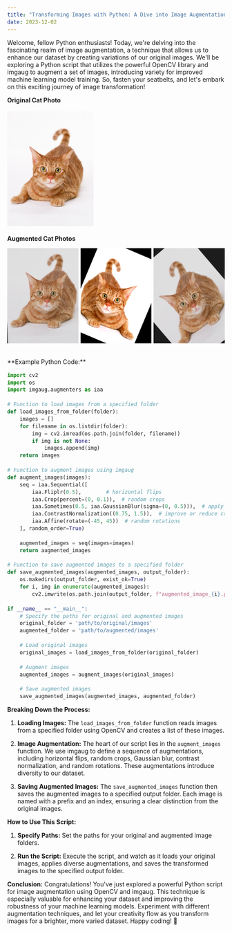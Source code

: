 ```yaml
---
title: "Transforming Images with Python: A Dive into Image Augmentation Using OpenCV and imgaug"
date: 2023-12-02
---
```


Welcome, fellow Python enthusiasts! Today, we're delving into the fascinating realm of image augmentation, a technique that allows us to enhance our dataset by creating variations of our original images. We'll be exploring a Python script that utilizes the powerful OpenCV library and imgaug to augment a set of images, introducing variety for improved machine learning model training. So, fasten your seatbelts, and let's embark on this exciting journey of image transformation!

<strong>Original Cat Photo</strong><br><br>
<img src="/assets/orig.jpg" alt="original cat photo" style="width: 200px; height: auto;"><br><br>
<strong>Augmented Cat Photos</strong>
<div style="display: grid; grid-template-columns: auto auto auto; grid-gap: 5px;width: 100%; height: auto; margin: au;">
    <img src="/assets/aug1.png" alt="augmented cat photo" style="width: 200px; height: auto;">
    <img src="/assets/aug2.png" alt="augmented cat photo" style="width: 200px; height: auto;">
    <img src="/assets/aug3.png" alt="augmented cat photo" style="width: 200px; height: auto;">
</div><br><br>
**Example Python Code:**

```python
import cv2
import os
import imgaug.augmenters as iaa

# Function to load images from a specified folder
def load_images_from_folder(folder):
    images = []
    for filename in os.listdir(folder):
        img = cv2.imread(os.path.join(folder, filename))
        if img is not None:
            images.append(img)
    return images

# Function to augment images using imgaug
def augment_images(images):
    seq = iaa.Sequential([
        iaa.Fliplr(0.5),        # horizontal flips
        iaa.Crop(percent=(0, 0.1)),  # random crops
        iaa.Sometimes(0.5, iaa.GaussianBlur(sigma=(0, 0.5))),  # apply Gaussian blur
        iaa.ContrastNormalization((0.75, 1.5)),  # improve or reduce contrast
        iaa.Affine(rotate=(-45, 45))  # random rotations
    ], random_order=True)

    augmented_images = seq(images=images)
    return augmented_images

# Function to save augmented images to a specified folder
def save_augmented_images(augmented_images, output_folder):
    os.makedirs(output_folder, exist_ok=True)
    for i, img in enumerate(augmented_images):
        cv2.imwrite(os.path.join(output_folder, f"augmented_image_{i}.png"), img)

if __name__ == "__main__":
    # Specify the paths for original and augmented images
    original_folder = 'path/to/original/images'
    augmented_folder = 'path/to/augmented/images'

    # Load original images
    original_images = load_images_from_folder(original_folder)

    # Augment images
    augmented_images = augment_images(original_images)

    # Save augmented images
    save_augmented_images(augmented_images, augmented_folder)
```

**Breaking Down the Process:**
1. **Loading Images:**
   The `load_images_from_folder` function reads images from a specified folder using OpenCV and creates a list of these images.

2. **Image Augmentation:**
   The heart of our script lies in the `augment_images` function. We use imgaug to define a sequence of augmentations, including horizontal flips, random crops, Gaussian blur, contrast normalization, and random rotations. These augmentations introduce diversity to our dataset.

3. **Saving Augmented Images:**
   The `save_augmented_images` function then saves the augmented images to a specified output folder. Each image is named with a prefix and an index, ensuring a clear distinction from the original images.

**How to Use This Script:**
1. **Specify Paths:**
   Set the paths for your original and augmented image folders.

2. **Run the Script:**
   Execute the script, and watch as it loads your original images, applies diverse augmentations, and saves the transformed images to the specified output folder.

**Conclusion:**
Congratulations! You've just explored a powerful Python script for image augmentation using OpenCV and imgaug. This technique is especially valuable for enhancing your dataset and improving the robustness of your machine learning models. Experiment with different augmentation techniques, and let your creativity flow as you transform images for a brighter, more varied dataset. Happy coding! 🐍
